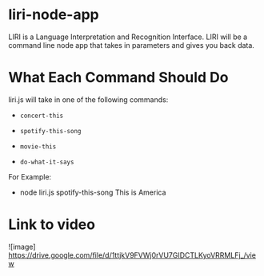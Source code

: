 # liri-node-app
LIRI is a Language Interpretation and Recognition Interface. LIRI will be a command line node app that takes in parameters and gives you back data.
# What Each Command Should Do

liri.js will take in one of the following commands:

   * `concert-this`

   * `spotify-this-song`

   * `movie-this`

   * `do-what-it-says` 

For Example:
* node liri.js spotify-this-song This is America

# Link to video
![image] https://drive.google.com/file/d/1ttjkV9FVWj0rVU7GIDCTLKyoVRRMLFj_/view


